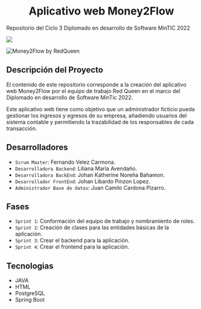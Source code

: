 <h1 align="center"> Aplicativo web Money2Flow </h1>

Repositorio del Ciclo 3 Diplomado en desarrollo de Software MinTIC 2022

 <p align="left">
   <img src="https://img.shields.io/badge/Status-En%20desarrollo-yellowgreen">
</p>

![Money2Flow by RedQueen](https://github.com/redqueenc3/ciclo3_semana2/blob/41349153fd3d37889bd82c0ce0422738acf1c109/logo.jpeg)

## Descripción del Proyecto
El contenido de este repositorio corresponde a la creación del aplicativo web Money2Flow por el equipo de trabajo Red Queen en el marco del Diplomado en desarrollo de Software MinTic 2022.
 
Este aplicativo web tiene como objetivo que un administrador ficticio pueda gestionar los ingresos y egresos de su empresa, añadiendo usuarios del sistema contable y permitiendo la trazabilidad de los responsables de cada transacción. 

## Desarrolladores
- `Scrum Master`: Fernando Velez Carmona.
- `Desarrolladora Backend`: Liliana Maria Avendaño.
- `Desarrolladora BackEnd`: Johan Katherine Noreña Bahamon.
- `Desarrollador FrontEnd`: Johan Libardo Pinzon Lopez.
- `Administrador Base de datos`: Juan Camilo Cardona Pizarro.

## Fases
- `Sprint 1`: Conformación del equipo de trabajo y nombramiento de roles.
- `Sprint 2`: Creación de clases para las entidades básicas de la aplicación.
- `Sprint 3`: Crear el backend para la aplicación.
- `Sprint 4`: Crear el frontend para la aplicación.

## Tecnologias
- JAVA
- HTML
- PostgreSQL
- Spring Boot

